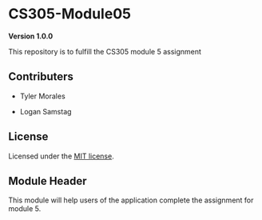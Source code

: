 # CS305-Module05

**Version 1.0.0**

This repository is to fulfill the CS305 module 5 assignment

## Contributers

- Tyler Morales

- Logan Samstag

## License 

Licensed under the [MIT license](LICENSE).

## Module Header 

This module will help users of the application complete the assignment for module 5. 
